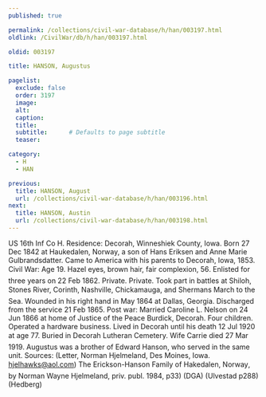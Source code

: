 ```yaml
---
published: true

permalink: /collections/civil-war-database/h/han/003197.html
oldlink: /CivilWar/db/h/han/003197.html

oldid: 003197

title: HANSON, Augustus

pagelist:
  exclude: false
  order: 3197
  image: 
  alt:
  caption:
  title:
  subtitle:      # Defaults to page subtitle
  teaser:

category: 
  - H 
  - HAN

previous:
  title: HANSON, August
  url: /collections/civil-war-database/h/han/003196.html  
next:
  title: HANSON, Austin
  url: /collections/civil-war-database/h/han/003198.html   
---
```

US 16th Inf Co H. Residence: Decorah, Winneshiek County, Iowa. Born 27 Dec 1842 at Haukedalen, Norway, a son of Hans Eriksen and Anne Marie Gulbrandsdatter. Came to America with his parents to Decorah, Iowa, 1853. Civil War: Age 19. Hazel eyes, brown hair, fair complexion, 5&#146;6&#148;. Enlisted for three years on 22 Feb 1862. Private. Private. Took part in battles at Shiloh, Stone&#146;s River, Corinth, Nashville, Chickamauga, and Sherman&#146;s March to the Sea. Wounded in his right hand in May 1864 at Dallas, Georgia. Discharged from the service 21 Feb 1865. Post war: Married Caroline L. Nelson on 24 Jun 1866 at home of Justice of the Peace Burdick, Decorah. Four children. Operated a hardware business. Lived in Decorah until his death 12 Jul 1920 at age 77. Buried in Decorah Lutheran Cemetery. Wife &#147;Carrie&#148; died 27 Mar 1919. Augustus was a brother of Edward Hanson, who served in the same unit. Sources: (Letter, Norman Hjelmeland, Des Moines, Iowa. [hjelhawks@aol.com](mailto:hjelhawks@aol.com)) &#147;The Erickson-Hanson Family of Hakedalen, Norway&#148;, by Norman Wayne Hjelmeland, priv. publ. 1984, p33) (DGA) (Ulvestad p288) (Hedberg)